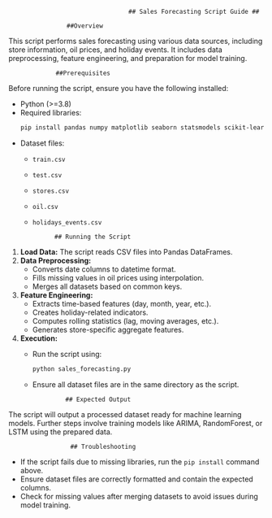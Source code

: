                                      ## Sales Forecasting Script Guide ##

                    ##Overview
This script performs sales forecasting using various data sources, including store information, oil prices, and holiday events. It includes data preprocessing, feature engineering, and preparation for model training.

                 ##Prerequisites
Before running the script, ensure you have the following installed:
- Python (>=3.8)
- Required libraries:
  ```bash
  pip install pandas numpy matplotlib seaborn statsmodels scikit-learn xgboost tensorflow
  ```
- Dataset files:
  - `train.csv`
  - `test.csv`
  - `stores.csv`
  - `oil.csv`
  - `holidays_events.csv`

              ## Running the Script
1. **Load Data:** The script reads CSV files into Pandas DataFrames.
2. **Data Preprocessing:**
   - Converts date columns to datetime format.
   - Fills missing values in oil prices using interpolation.
   - Merges all datasets based on common keys.
3. **Feature Engineering:**
   - Extracts time-based features (day, month, year, etc.).
   - Creates holiday-related indicators.
   - Computes rolling statistics (lag, moving averages, etc.).
   - Generates store-specific aggregate features.
4. **Execution:**
   - Run the script using:
     ```bash
     python sales_forecasting.py
     ```
   - Ensure all dataset files are in the same directory as the script.

                  ## Expected Output
The script will output a processed dataset ready for machine learning models. Further steps involve training models like ARIMA, RandomForest, or LSTM using the prepared data.

                     ## Troubleshooting
- If the script fails due to missing libraries, run the `pip install` command above.
- Ensure dataset files are correctly formatted and contain the expected columns.
- Check for missing values after merging datasets to avoid issues during model training.

